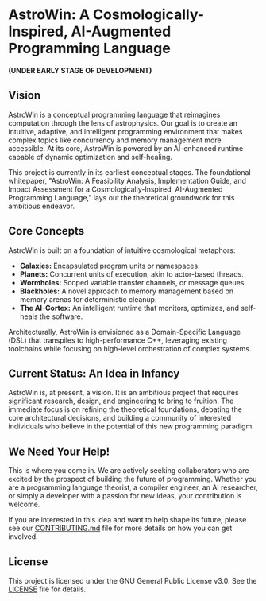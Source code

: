 # AstroWin: A Cosmologically-Inspired, AI-Augmented Programming Language

**(UNDER EARLY STAGE OF DEVELOPMENT)**

## Vision

AstroWin is a conceptual programming language that reimagines computation through the lens of astrophysics. Our goal is to create an intuitive, adaptive, and intelligent programming environment that makes complex topics like concurrency and memory management more accessible. At its core, AstroWin is powered by an AI-enhanced runtime capable of dynamic optimization and self-healing.

This project is currently in its earliest conceptual stages. The foundational whitepaper, "AstroWin: A Feasibility Analysis, Implementation Guide, and Impact Assessment for a Cosmologically-Inspired, AI-Augmented Programming Language," lays out the theoretical groundwork for this ambitious endeavor.

## Core Concepts

AstroWin is built on a foundation of intuitive cosmological metaphors:

*   **Galaxies:** Encapsulated program units or namespaces.
*   **Planets:** Concurrent units of execution, akin to actor-based threads.
*   **Wormholes:** Scoped variable transfer channels, or message queues.
*   **Blackholes:** A novel approach to memory management based on memory arenas for deterministic cleanup.
*   **The AI-Cortex:** An intelligent runtime that monitors, optimizes, and self-heals the software.

Architecturally, AstroWin is envisioned as a Domain-Specific Language (DSL) that transpiles to high-performance C++, leveraging existing toolchains while focusing on high-level orchestration of complex systems.

## Current Status: An Idea in Infancy

AstroWin is, at present, a vision. It is an ambitious project that requires significant research, design, and engineering to bring to fruition. The immediate focus is on refining the theoretical foundations, debating the core architectural decisions, and building a community of interested individuals who believe in the potential of this new programming paradigm.

## We Need Your Help!

This is where you come in. We are actively seeking collaborators who are excited by the prospect of building the future of programming. Whether you are a programming language theorist, a compiler engineer, an AI researcher, or simply a developer with a passion for new ideas, your contribution is welcome.

If you are interested in this idea and want to help shape its future, please see our [CONTRIBUTING.md](CONTRIBUTING.md) file for more details on how you can get involved.

## License

This project is licensed under the GNU General Public License v3.0. See the [LICENSE](LICENSE) file for details.
